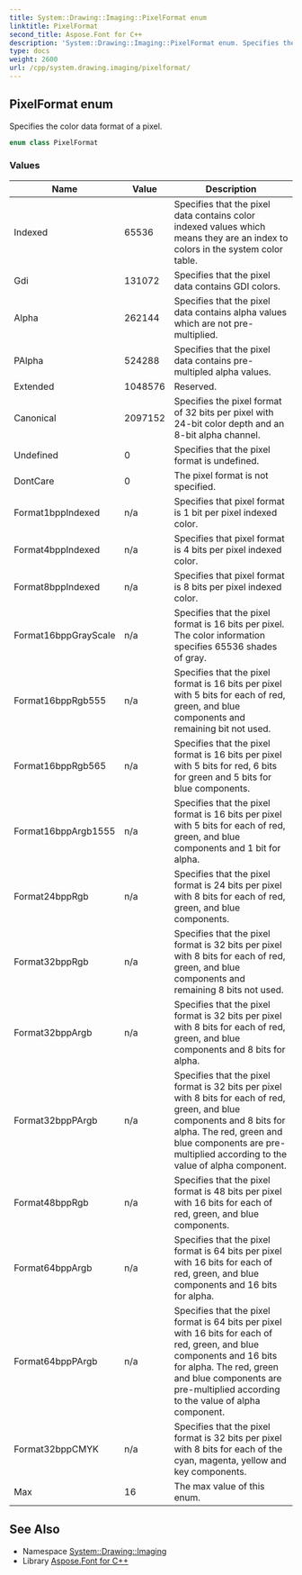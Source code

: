 ```yaml
---
title: System::Drawing::Imaging::PixelFormat enum
linktitle: PixelFormat
second_title: Aspose.Font for C++
description: 'System::Drawing::Imaging::PixelFormat enum. Specifies the color data format of a pixel in C++.'
type: docs
weight: 2600
url: /cpp/system.drawing.imaging/pixelformat/
---
```

## PixelFormat enum


Specifies the color data format of a pixel.

```cpp
enum class PixelFormat
```

### Values

| Name | Value | Description |
| --- | --- | --- |
| Indexed | 65536 | Specifies that the pixel data contains color indexed values which means they are an index to colors in the system color table. |
| Gdi | 131072 | Specifies that the pixel data contains GDI colors. |
| Alpha | 262144 | Specifies that the pixel data contains alpha values which are not pre-multiplied. |
| PAlpha | 524288 | Specifies that the pixel data contains pre-multipled alpha values. |
| Extended | 1048576 | Reserved. |
| Canonical | 2097152 | Specifies the pixel format of 32 bits per pixel with 24-bit color depth and an 8-bit alpha channel. |
| Undefined | 0 | Specifies that the pixel format is undefined. |
| DontCare | 0 | The pixel format is not specified. |
| Format1bppIndexed | n/a | Specifies that pixel format is 1 bit per pixel indexed color. |
| Format4bppIndexed | n/a | Specifies that pixel format is 4 bits per pixel indexed color. |
| Format8bppIndexed | n/a | Specifies that pixel format is 8 bits per pixel indexed color. |
| Format16bppGrayScale | n/a | Specifies that the pixel format is 16 bits per pixel. The color information specifies 65536 shades of gray. |
| Format16bppRgb555 | n/a | Specifies that the pixel format is 16 bits per pixel with 5 bits for each of red, green, and blue components and remaining bit not used. |
| Format16bppRgb565 | n/a | Specifies that the pixel format is 16 bits per pixel with 5 bits for red, 6 bits for green and 5 bits for blue components. |
| Format16bppArgb1555 | n/a | Specifies that the pixel format is 16 bits per pixel with 5 bits for each of red, green, and blue components and 1 bit for alpha. |
| Format24bppRgb | n/a | Specifies that the pixel format is 24 bits per pixel with 8 bits for each of red, green, and blue components. |
| Format32bppRgb | n/a | Specifies that the pixel format is 32 bits per pixel with 8 bits for each of red, green, and blue components and remaining 8 bits not used. |
| Format32bppArgb | n/a | Specifies that the pixel format is 32 bits per pixel with 8 bits for each of red, green, and blue components and 8 bits for alpha. |
| Format32bppPArgb | n/a | Specifies that the pixel format is 32 bits per pixel with 8 bits for each of red, green, and blue components and 8 bits for alpha. The red, green and blue components are pre-multiplied according to the value of alpha component. |
| Format48bppRgb | n/a | Specifies that the pixel format is 48 bits per pixel with 16 bits for each of red, green, and blue components. |
| Format64bppArgb | n/a | Specifies that the pixel format is 64 bits per pixel with 16 bits for each of red, green, and blue components and 16 bits for alpha. |
| Format64bppPArgb | n/a | Specifies that the pixel format is 64 bits per pixel with 16 bits for each of red, green, and blue components and 16 bits for alpha. The red, green and blue components are pre-multiplied according to the value of alpha component. |
| Format32bppCMYK | n/a | Specifies that the pixel format is 32 bits per pixel with 8 bits for each of the cyan, magenta, yellow and key components. |
| Max | 16 | The max value of this enum. |

## See Also

* Namespace [System::Drawing::Imaging](../)
* Library [Aspose.Font for C++](../../)
